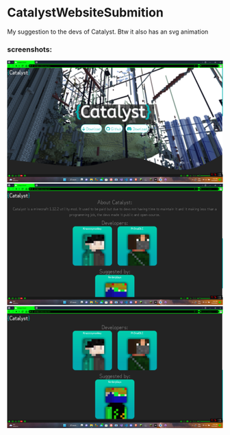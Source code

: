 # CatalystWebsiteSubmition
My suggestion to the devs of Catalyst.
Btw it also has an svg animation
### screenshots:
<img src="./assets/cwss1.png">
<img src="./assets/cwss2.png">
<img src="./assets/cwss3.png">